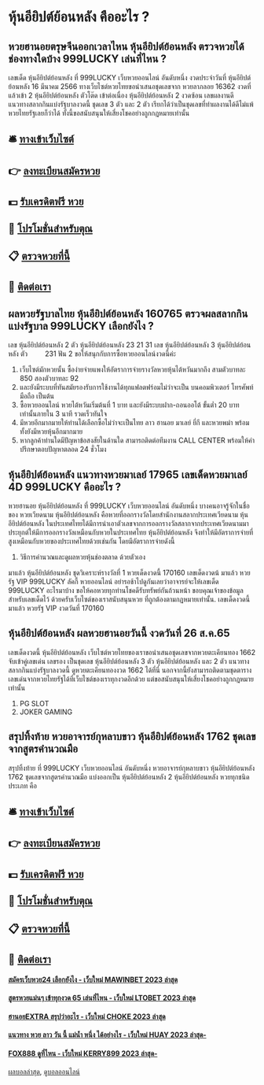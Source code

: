# หุ้นอียิปต์ย้อนหลัง คืออะไร ?
## หวยฮานอยตรุษจีนออกเวลาไหน หุ้นอียิปต์ย้อนหลัง ตรวจหวยได้ช่องทางใดบ้าง 999LUCKY เล่นที่ไหน ?
เลขเด็ด หุ้นอียิปต์ย้อนหลัง ที่ 999LUCKY เว็บหวยออนไลน์ อันดับหนึ่ง งวดประจำวันที่ หุ้นอียิปต์ย้อนหลัง 16 มีนาคม 2566 ทางเว็บไซต์หวยไทยขอนำเสนอชุดเลขจาก หวยลาภลอย 16362 งวดที่แล้วเข้า 2 หุ้นอียิปต์ย้อนหลัง ตัวโต๊ด เข้าต่อเนื่อง หุ้นอียิปต์ย้อนหลัง 2 งวดซ้อน เลขผลงานดี แนวทางสลากกินแบ่งรัฐบาลงวดนี้ ชุดเลข 3 ตัว และ 2 ตัว เรียกได้ว่าเป็นชุดเลขที่ทำผลงานได้ดีไม่แพ้หวยไทยรัฐเลยก็ว่าได้ ทั้งนี้ขอสนับสนุนให้เสี่ยงโชคอย่างถูกกฎหมายเท่านั้น

## 🛎 [ทางเข้าเว็บไซต์](https://bit.ly/3BG5bNw)
## 👉 [ลงทะเบียนสมัครหวย](https://bit.ly/3BG5bNw)
## 💵 [รับเครดิตฟรี หวย](https://bit.ly/3C3mvgS)
## 👑 [โปรโมชั่นสำหรับตุณ](https://bit.ly/3C3mvgS)
## 📋 [ตรวจหวยที่นี้](https://bit.ly/3C3mvgS)
## 📱 [ติดต่อเรา](https://bit.ly/3C3mvgS)

## ผลหวยรัฐบาลไทย หุ้นอียิปต์ย้อนหลัง 160765 ตรวจผลสลากกินแบ่งรัฐบาล 999LUCKY เลือกยังไง ?
เลข หุ้นอียิปต์ย้อนหลัง 2 ตัว หุ้นอียิปต์ย้อนหลัง 23 21 31
เลข หุ้นอียิปต์ย้อนหลัง 3 หุ้นอียิปต์ย้อนหลัง ตัว         231
ฟัน 2
ขอให้สนุกกับการซื้อหวยออนไลน์งวดนี้ค่ะ
1. เว็บไซต์มักหวยนั้น ซื้อง่ายจ่ายแพงให้อัตราการจ่ายรางวัลหวยหุ้นไต้หวันมากถึง สามตัวบาทละ 850 สองตัวบาทละ 92
2. และยังมีระบบที่ทันสมัยรองรับการใช้งานได้ทุกแฟลตฟร์อมไม่ว่าจะเป็น บนคอมพิวเตอร์ โทรศัพท์มือถือ เป็นต้น
3. ซื้อหวยออนไลน์ หวยไต้หวันเริ่มต้นที่ 1 บาท และยังมีระบบฝาก-ถอนออโต้ ขั้นต่ำ 20 บาทเท่านั้นภายใน 3 นาที รวดเร็วทันใจ
4. มีหวยอีกมากมายให้ท่านได้เลือกซื้อไม่ว่าจะเป็นไทย ลาว ฮานอย มาเลย์ ยี่กี และหวยพม่า พร้อมทั้งยังมีหวยหุ้นอีกมากมาย
5. หากลูกค้าท่านใดมีปัญหาข้อสงสัยในด้านใด สามารถติดต่อทีมงาน CALL CENTER พร้อมให้คำปรึกษาตอบปัญหาตลอด 24 ชั่วโมง

## หุ้นอียิปต์ย้อนหลัง แนวทางหวยมาเลย์ 17965 เลขเด็ดหวยมาเลย์ 4D 999LUCKY คืออะไร ?
หวยฮานอย หุ้นอียิปต์ย้อนหลัง ที่ 999LUCKY เว็บหวยออนไลน์ อันดับหนึ่ง บางคนอาจรู้จักในชื่อของ หวยเวียดนาม หุ้นอียิปต์ย้อนหลัง คือหวยที่ออกรางวัลโดยสำนักงานสลากประเทศเวียดนาม หุ้นอียิปต์ย้อนหลัง ในประเทศไทยได้มีการนำเอาตัวเลขจากการออกรางวัลสลากจากประเทศเวียดนามมาประยุกต์ให้มีการออกรางวัลเหมือนกับหวยในประเทศไทย หุ้นอียิปต์ย้อนหลัง จึงทำให้มีอัตราการจ่ายที่สูงเหมือนกับหวยของประเทศไทยด้วยเช่นกัน โดยมีอัตราการจ่ายดังนี้
1. วิธีการคำนวณและดูผลหวยหุ้นช่องตลาด ด้วยตัวเอง

มาแล้ว หุ้นอียิปต์ย้อนหลัง ชุดวิเคราะห์รางวัลที่ 1 หวยเด็ดงวดนี้ 170160 เลขเด็ดงวดน้ มาแล้ว หวยรัฐ VIP 999LUCKY ลัคกี้ หวยออนไลน์ อย่ารอช้าไปดูกันเลยว่าอาจารย์จะให้เลขเด็ด 999LUCKY อะไรมาบ้าง ขอให้คอหวยทุกท่านโชคดีรับทรัพย์กันถ้วนหน้า
ขอบคุณเจ้าของข้อมูลสำหรับเลขเด็ดไว้ ด้วยครับเว็บไซต์ของเราสนับสนุนหวย ที่ถูกต้องตามกฏหมายเท่านั้น.
เลขเด็ดงวดนี้ มาแล้ว หวยรัฐ VIP งวดวันที่ 170160

## หุ้นอียิปต์ย้อนหลัง ผลหวยฮานอยวันนี้ งวดวันที่ 26 ส.ค.65
เลขเด็ดงวดนี้ หุ้นอียิปต์ย้อนหลัง เว็บไซต์หวยไทยของเราขอนำเสนอชุดเลขจากหวยตะเคียนทอง 1662 จับเข้าคู่เลขเด่น เลขรอง เป็นชุดเลข หุ้นอียิปต์ย้อนหลัง 3 ตัว หุ้นอียิปต์ย้อนหลัง และ 2 ตัว แนวทางสลากกินแบ่งรัฐบาลงวดนี้ ดูหวยตะเคียนทองงวด 1662 ได้ที่นี่ นอกจากนี้ยังสามารถติดตามชุดตารางเลขเด่นจากหวยไทยรัฐได้ที่เว็บไซต์ของเราทุกงวดอีกด้วย แต่ขอสนับสนุนให้เสี่ยงโชคอย่างถูกกฎหมายเท่านั้น
1. PG SLOT
2. JOKER GAMING

## สรุปทิ้งท้าย หวยอาจารย์กุหลาบขาว หุ้นอียิปต์ย้อนหลัง 1762 ชุดเลขจากสูตรคำนวณมือ
สรุปทิ้งท้าย ที่ 999LUCKY เว็บหวยออนไลน์ อันดับหนึ่ง หวยอาจารย์กุหลาบขาว หุ้นอียิปต์ย้อนหลัง 1762 ชุดเลขจากสูตรคำนวณมือ แบ่งออกเป็น หุ้นอียิปต์ย้อนหลัง 2 หุ้นอียิปต์ย้อนหลัง หวยทุกชนิด ประเภท คือ

## 🛎 [ทางเข้าเว็บไซต์](https://bit.ly/3BG5bNw)
## 👉 [ลงทะเบียนสมัครหวย](https://bit.ly/3BG5bNw)
## 💵 [รับเครดิตฟรี หวย](https://bit.ly/3C3mvgS)
## 👑 [โปรโมชั่นสำหรับตุณ](https://bit.ly/3C3mvgS)
## 📋 [ตรวจหวยที่นี้](https://bit.ly/3C3mvgS)
## 📱 [ติดต่อเรา](https://bit.ly/3C3mvgS)

#### [สมัครเว็บหวย24 เลือกยังไง - เว็บใหม่ MAWINBET 2023 ล่าสุด](https://atom.io/themes/สมัครเว็บหวย24%20เลือกยังไง%20-%20เว็บใหม่%20mawinbet%202023%20ล่าสุด)
#### [สูตรหวยแม่นๆ เข้าทุกงวด 65 เล่นที่ไหน - เว็บใหม่ LTOBET 2023 ล่าสุด](https://atom.io/themes/สูตรหวยแม่นๆ%20เข้าทุกงวด%2065%20เล่นที่ไหน%20-%20เว็บใหม่%20ltobet%202023%20ล่าสุด)
#### [ฮานอยEXTRA สรุปว่าอะไร - เว็บใหม่ CHOKE 2023 ล่าสุด](https://atom.io/themes/ฮานอยextra%20สรุปว่าอะไร%20-%20เว็บใหม่%20choke%202023%20ล่าสุด)
#### [แนวทาง หวย ลาว วัน นี้ แม่น้ำ หนึ่ง ได้อย่างไร - เว็บใหม่ HUAY 2023 ล่าสุด-](https://atom.io/themes/แนวทาง%20หวย%20ลาว%20วัน%20นี้%20แม่น้ำ%20หนึ่ง%20ได้อย่างไร%20-%20เว็บใหม่%20huay%202023%20ล่าสุด-)
#### [FOX888 ดูที่ไหน - เว็บใหม่ KERRY899 2023 ล่าสุด-](https://atom.io/themes/fox888%20ดูที่ไหน%20-%20เว็บใหม่%20kerry899%202023%20ล่าสุด-)

[ผลบอลล่าสุด](https://siamsport.tv "ผลบอลล่าสุด"), [ดูบอลออนไลน์](https://siamsport.tv/ดูบอลสด "ดูบอลออนไลน์")